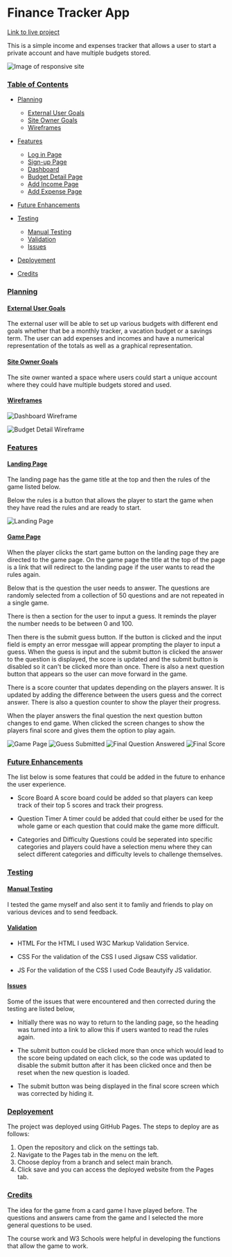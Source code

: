 # Finance Tracker App

[Link to live project](https://finance-tracker-6cb04c9dae67.herokuapp.com/login/?next=/)

This is a simple income and expenses tracker that allows a user to start a private account and have multiple budgets stored.

![Image of responsive site]()

### <u>Table of Contents</u>

* [Planning](#planning)
  * [External User Goals](#external-user-goals)
  * [Site Owner Goals](#site-owner-goals)
  * [Wireframes](#wireframes)

* [Features](#features)
  * [Log in Page](#)
  * [Sign-up Page](#)
  * [Dashboard](#)
  * [Budget Detail Page](#)
  * [Add Income Page](#)
  * [Add Expense Page](#)

* [Future Enhancements](#future-enhancements)

* [Testing](#testing)
  * [Manual Testing](#manual-testing)
  * [Validation](#validation)
  * [Issues](#issues)

* [Deployement](#deployement)

* [Credits](#credits)

### <u>Planning</u>

#### <u>External User Goals</u>
The external user will be able to set up various budgets with different end goals whether that be a monthly tracker, a vacation budget or a savings term. The user can add expenses and incomes and have a numerical representation of the totals as well as a graphical representation.

#### <u>Site Owner Goals</u>
The site owner wanted a space where users could start a unique account where they could have multiple budgets stored and used.

#### <u>Wireframes</u>

![Dashboard Wireframe](https:)

![Budget Detail Wireframe](https:)

### <u>Features</u>

#### <u>Landing Page</u>

The landing page has the game title at the top and then the rules of the game listed below.

Below the rules is a button that allows the player to start the game when they have read the rules and are ready to start.

![Landing Page](https://github.com/deanwraith24/triviagame/blob/main/assets/images/landing_page.jpg)

#### <u>Game Page</u>

When the player clicks the start game button on the landing page they are directed to the game page. On the game page the title at the top of the page is a link that will redirect to the landing page if the user wants to read the rules again. 

Below that is the question the user needs to answer. The questions are randomly selected from a collection of 50 questions and are not repeated in a single game.

There is then a section for the user to input a guess. It reminds the player the number needs to be between 0 and 100. 

Then there is the submit guess button. If the button is clicked and the input field is empty an error messgae will appear prompting the player to input a guess. When the guess is input and the submit button is clicked the answer to the question is displayed, the score is updated and the submit button is disabled so it can't be clicked more than once. There is also a next question button that appears so the user can move forward in the game. 

There is a score counter that updates depending on the players answer. It is updated by adding the difference between the users guess and the correct answer. There is also a question counter to show the player their progress. 

When the player answers the final question the next question button changes to end game. When clicked the screen changes to show the players final score and gives them the option to play again.

![Game Page](https://github.com/deanwraith24/triviagame/blob/main/assets/images/game_page.jpg)
![Guess Submitted](https://github.com/deanwraith24/triviagame/blob/main/assets/images/guess_submitted.jpg)
![Final Question Answered](https://github.com/deanwraith24/triviagame/blob/main/assets/images/final_guess.jpg)
![Final Score](https://github.com/deanwraith24/triviagame/blob/main/assets/images/final_score.jpg)

### <u>Future Enhancements</u>

The list below is some features that could be added in the future to enhance the user experience.

* Score Board
A score board could be added so that players can keep track of their top 5 scores and track their progress.

* Question Timer
A timer could be added that could either be used for the whole game or each question that could make the game more difficult.

* Categories and Difficulty
Questions could be seperated into specific categories and players could have a selection menu where they can select different categories and difficulty levels to challenge themselves.

### <u>Testing</u>

#### <u>Manual Testing</u>

I tested the game myself and also sent it to famliy and friends to play on various devices and to send feedback.

#### <u>Validation</u>
 * HTML
 For the HTML I used W3C Markup Validation Service.

 * CSS
 For the validation of the CSS I used Jigsaw CSS validatior.

 * JS
 For the validation of the CSS I used Code Beautyify JS validatior.

#### <u>Issues</u>

Some of the issues that were encountered and then corrected during the testing are listed below, 

* Initially there was no way to return to the landing page, so the heading was turned into a link to allow this if users wanted to read the rules again.

* The submit button could be clicked more than once which would lead to the score being updated on each click, so the code was updated to disable the submit button after it has been clicked once and then be reset when the new question is loaded.

* The submit button was being displayed in the final score screen which was corrected by hiding it.

### <u>Deployement</u>

The project was deployed using GitHub Pages. The steps to deploy are as follows:

 1. Open the repository and click on the settings tab.
 2. Navigate to the Pages tab in the menu on the left.
 3. Choose deploy from a branch and select main branch.
 4. Click save and you can access the deployed website from the Pages tab.

### <u>Credits</u>

The idea for the game from a card game I have played before. The questions and answers came from the game and I selected the more general questions to be used. 

The course work and W3 Schools were helpful in developing the functions that allow the game to work.